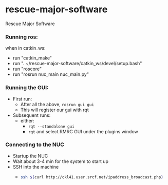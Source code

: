 # rescue-major-software
Rescue Major Software




### Running ros:
when in catkin_ws:
- run "catkin_make"
- run ". ~/rescue-major-software/catkin_ws/devel/setup.bash"
- run "roscore"
- run "rosrun nuc_main nuc_main.py"



### Running the GUI:
- First run:
    - After all the above, ```rosrun gui gui```
    - This will register our gui with rqt
- Subsequent runs:
    - either:
        - ```rqt --standalone gui```
        - ```rqt``` and select RMRC GUI under the plugins window



### Connecting to the NUC
- Startup the NUC
- Wait about 3-4 min for the system to start up
- SSH into the machine
	- ```bash
	  ssh $(curl http://ckl41.user.srcf.net/ipaddress_broadcast.php)
	  ```

